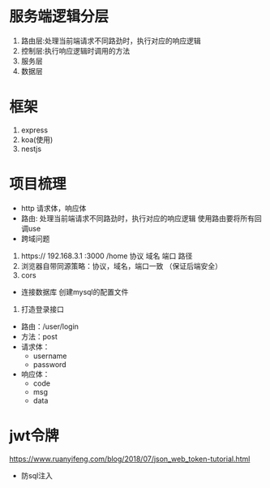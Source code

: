# 服务端逻辑分层
1. 路由层:处理当前端请求不同路劲时，执行对应的响应逻辑
2. 控制层:执行响应逻辑时调用的方法
3. 服务层
4. 数据层

# 框架
1. express
2. koa(使用)
3. nestjs

# 项目梳理

- http 请求体，响应体
- 路由: 处理当前端请求不同路劲时，执行对应的响应逻辑
使用路由要将所有回调use
- 跨域问题
1. https://     192.168.3.1     :3000    /home
协议            域名            端口    路径
2. 浏览器自带同源策略：协议，域名，端口一致 （保证后端安全）
3. cors
- 连接数据库
创建mysql的配置文件

1. 打造登录接口
- 路由：/user/login
- 方法：post
- 请求体：
    - username
    - password
- 响应体：
    - code
    - msg
    - data

# jwt令牌
https://www.ruanyifeng.com/blog/2018/07/json_web_token-tutorial.html


- 防sql注入